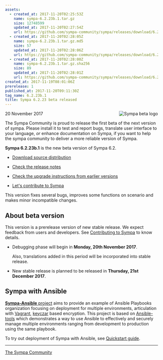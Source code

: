 ```yaml
---
assets:
  - created_at: 2017-11-20T02:25:53Z
    name: sympa-6.2.23b.1.tar.gz
    size: 12748599
    updated_at: 2017-11-20T02:27:54Z
    url: https://github.com/sympa-community/sympa/releases/download/6.2.23b.1/sympa-6.2.23b.1.tar.gz
  - created_at: 2017-11-20T02:28:05Z
    name: sympa-6.2.23b.1.tar.gz.md5
    size: 57
    updated_at: 2017-11-20T02:28:06Z
    url: https://github.com/sympa-community/sympa/releases/download/6.2.23b.1/sympa-6.2.23b.1.tar.gz.md5
  - created_at: 2017-11-20T02:28:00Z
    name: sympa-6.2.23b.1.tar.gz.sha256
    size: 89
    updated_at: 2017-11-20T02:28:01Z
    url: https://github.com/sympa-community/sympa/releases/download/6.2.23b.1/sympa-6.2.23b.1.tar.gz.sha256
created_at: 2017-11-19T08:01:06Z
prerelease: 1
published_at: 2017-11-20T09:11:30Z
tag_name: 6.2.23b.1
title: Sympa 6.2.23 beta released
---
```


<img align="right" src="https://www.sympa.org/_media/logos/old/sympa_beta.png" title="Sympa beta logo"/> 20 November 2017

The Sympa Community is proud to release the first beta of the next version of sympa. Please install it to test and report bugs, translate user interface to your language, _or_ enhance documentation on Sympa, if you want to help the sympa community to deliver a more reliable version of Sympa.

**Sympa 6.2.23b.1** is the new beta version of Sympa 6.2.

  - [Download source distribution](https://github.com/sympa-community/sympa/releases/download/6.2.23b.1/sympa-6.2.23b.1.tar.gz)

  - [Check the release notes](https://github.com/sympa-community/sympa/blob/6.2.23b.1/NEWS.md)

  - [Check the upgrade instructions from earlier versions](https://www.sympa.org/faq/upgrade-to-v6.2)

  - [Let's contribute to Sympa](https://github.com/sympa-community/sympa/blob/6.2.23b.1/CONTRIBUTING.md)

This version fixes several bugs, improves some functions on scenario and makes minor incompatible changes.

About beta version
---------------------

This version is a prerelease version of new stable release.  We expect feedback from users and developers.  See [Contributing to Sympa](https://github.com/sympa-community/sympa/blob/6.2.23b.1/CONTRIBUTING.md) to know details.

  - Debugging phase will begin in **Monday, 20th November 2017**.

    Also, translations added in this period will be incorporated into stable release. 

  - New stable release is planned to be released in **Thursday, 21st December 2017**.

Sympa with Ansible
------------------

[**Sympa-Ansible** project](https://github.com/sympa-community/sympa-ansible) aims to provide an example of Ansible Playbooks organization focusing on deployment for multiple environments, articulation with [Vagrant](https://www.vagrantup.com/docs/), [keyczar](https://github.com/google/keyczar) based encryption. This project is based on [Ansible-tools](https://github.com/pmeulen/ansible-tools) which demonstrates a way to use Ansible to effectively and securely manage multiple environments ranging from development to production using the same playbook.

To try out deployment of Sympa with Ansible, see [Quickstart guide](https://github.com/sympa-community/sympa-ansible/blob/master/README.md).

----
[The Sympa Community](https://github.com/sympa-community)
